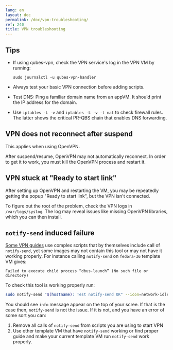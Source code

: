 ```yaml
---
lang: en
layout: doc
permalink: /doc/vpn-troubleshooting/
ref: 240
title: VPN troubleshooting
---
```


## Tips

* If using qubes-vpn, check the VPN service's log in the VPN VM by running:

    ~~~
    sudo journalctl -u qubes-vpn-handler
    ~~~

* Always test your basic VPN connection before adding scripts.

* Test DNS: Ping a familiar domain name from an appVM. It should print the IP address for the domain.

* Use `iptables -L -v` and `iptables -L -v -t nat` to check firewall rules. The latter shows the critical PR-QBS chain that enables DNS forwarding.

## VPN does not reconnect after suspend

This applies when using OpenVPN.

After suspend/resume, OpenVPN may not automatically reconnect. In order to get it to work, you must kill the OpenVPN process and restart it.

## VPN stuck at "Ready to start link"

After setting up OpenVPN and restarting the VM, you may be repeatedly getting the popup "Ready to start link", but the VPN isn't connected.

To figure out the root of the problem, check the VPN logs in `/var/logs/syslog`. The log may reveal issues like missing OpenVPN libraries, which you can then install.

## `notify-send` induced failure
[Some VPN guides](https://github.com/Qubes-Community/Contents/blob/master/docs/configuration/vpn.md) use complex scripts that by themselves include call of `notify-send`, yet some images may not contain this tool or may not have it working properly.
For instance calling `notify-send` on `fedora-36` template VM gives:
```
Failed to execute child process “dbus-launch” (No such file or directory)
```

To check this tool is working properly run:
```bash
sudo notify-send "$(hostname): Test notify-send OK" --icon=network-idle
```
You should see `info` message appear on the top of your scree.
If that is the case then, `notify-send` is not the issue.
If it is not, and you have an error of some sort you can:
1. Remove all calls of `notify-send` from scripts you are using to start VPN
2. Use other template VM that have `notify-send` working or find proper guide and make your current template VM run `notify-send` work properly.
